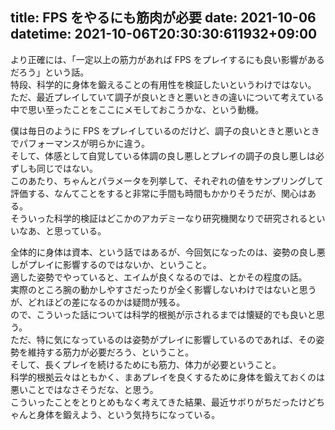 title: FPS をやるにも筋肉が必要
date: 2021-10-06
datetime: 2021-10-06T20:30:30:611932+09:00
---

より正確には、「一定以上の筋力があれば FPS をプレイするにも良い影響があるだろう」という話。  
特段、科学的に身体を鍛えることの有用性を検証したいというわけではない。  
ただ、最近プレイしていて調子が良いときと悪いときの違いについて考えている中で思い至ったことをここにメモしておこうかな、という動機。

僕は毎日のように FPS をプレイしているのだけど、調子の良いときと悪いときでパフォーマンスが明らかに違う。  
そして、体感として自覚している体調の良し悪しとプレイの調子の良し悪しは必ずしも同じではない。  
このあたり、ちゃんとパラメータを列挙して、それぞれの値をサンプリングして評価する、なんてことをすると非常に手間も時間もかかりそうだが、関心はある。  
そういった科学的検証はどこかのアカデミーなり研究機関なりで研究されるといいなあ、と思っている。

全体的に身体は資本、という話ではあるが、今回気になったのは、姿勢の良し悪しがプレイに影響するのではないか、ということ。  
適した姿勢でやっていると、エイムが良くなるのでは、とかその程度の話。  
実際のところ腕の動かしやすさだったりが全く影響しないわけではないと思うが、どれほどの差になるのかは疑問が残る。  
ので、こういった話については科学的根拠が示されるまでは懐疑的でも良いと思う。   
ただ、特に気になっているのは姿勢がプレイに影響しているのであれば、その姿勢を維持する筋力が必要だろう、ということ。  
そして、長くプレイを続けるためにも筋力、体力が必要ということ。  
科学的根拠云々はともかく、まあプレイを良くするために身体を鍛えておくのは悪いことではなさそうだな、と思う。  
こういったことをとりとめもなく考えてきた結果、最近サボりがちだったけどちゃんと身体を鍛えよう、という気持ちになっている。
